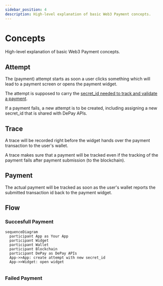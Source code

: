 ```yaml
---
sidebar_position: 4
description: High-level explanation of basic Web3 Payment concepts.
---
```


# Concepts

High-level explanation of basic Web3 Payment concepts.

## Attempt

The (payment) attempt starts as soon a user clicks something which will lead to a payment screen or opens the payment widget.

The attempt is supposed to carry the [secret_id needed to track and validate a payment](/docs/apis/payments/tracking#required-attributes).

If a payment fails, a new attempt is to be created, including assigning a new secret_id that is shared with DePay APIs.

## Trace

A trace will be recorded right before the widget hands over the payment transaction to the user's wallet.

A trace makes sure that a payment will be tracked even if the tracking of the payment fails after payment submission (to the blockchain).

## Payment

The actual payment will be tracked as soon as the user's wallet reports the submitted transaction id back to the payment widget.

## Flow

### Succesfull Payment

```mermaid
sequenceDiagram
  participant App as Your App
  participant Widget
  participant Wallet
  participant Blockchain
  participant DePay as DePay APIs
  App->>App: create attempt with new secret_id
  App->>Widget: open widget
  
```

### Failed Payment

